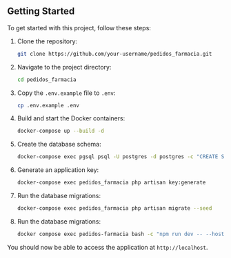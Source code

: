 ## Getting Started

To get started with this project, follow these steps:

1. Clone the repository:
    ```bash
    git clone https://github.com/your-username/pedidos_farmacia.git
    ```
2. Navigate to the project directory:
    ```bash
    cd pedidos_farmacia
    ```
3. Copy the `.env.example` file to `.env`:
    ```bash
    cp .env.example .env
    ```
4. Build and start the Docker containers:
    ```bash
    docker-compose up --build -d
    ```
5. Create the database schema:
    ```bash
    docker-compose exec pgsql psql -U postgres -d postgres -c "CREATE SCHEMA pedidos_farmacia;"
    ```
6. Generate an application key:
    ```bash
    docker-compose exec pedidos_farmacia php artisan key:generate
    ```
7. Run the database migrations:
    ```bash
    docker-compose exec pedidos_farmacia php artisan migrate --seed
    ```
8. Run the database migrations:
    ```bash
    docker compose exec pedidos-farmacia bash -c "npm run dev -- --host 0.0.0.0"

    ```

You should now be able to access the application at `http://localhost`.